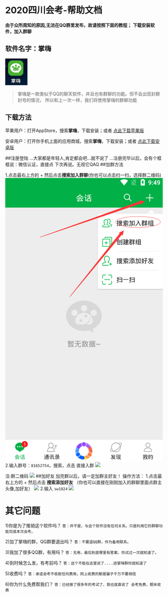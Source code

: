 # 2020四川会考-帮助文档

**由于众所周知的原因,无法在QQ群里发布，故请按照下面的教程；**
**下载安装软件，加入群聊**




## 软件名字：掌嗨
![](/help/1.png)

>掌嗨是一款类似于QQ的聊天软件，并且也有群聊的功能。但不会出现封群封号的情况，
所以和上一次一样，我们将使用掌嗨的群聊功能


## 下载方法
苹果用户：打开AppStore，搜索**掌嗨**，下载安装；或者 [点此下载苹果版](https://itunes.apple.com/cn/app/%E6%8E%8C%E5%97%A8/id1444875770?l=zh&ls=1&mt=8 "点此下载苹果版")

安卓用户：打开你手机上面的应用商城，搜索**掌嗨**，下载安装；或者 [点此下载安卓版](http://a.app.qq.com/o/simple.jsp?pkgname=cn.handhi.im&fromcase=40003 "点此下载安卓版")

##注册登陆
...大家都是年轻人,肯定都会吧...就不说了
...注册完毕以后，会有个框框说：微信认证，直接点 下次再说。无视它QAQ
##加群方法

1.点击最右上方的 + 然后点击**搜索加入群聊**(你也可以点击扫一扫，选择群二维码)
![](/help/2.png)
2.输入群号：`81652754`，搜索，点击 直接入群
![](../help/3.png)

注:群二维码
![](../help/zh.png)
##加好友
加完群以后，请一定加群主好友！
操作方法：
1.点击最右上方的 + 然后点击 **搜索添加好友** （你也可以直接在刚刚加入的群聊里面点群主头像,加好友）
![](../help/4.png)
2.输入 `sw1024`
![](../help/5.png)


# 其它问题
1)你是为了推销这个软件吗？
`答：并不是，与这个软件没有任何关系。只是利用它的群聊功能完成本次会考。`

2)加了掌嗨的群，QQ群要退出吗？
`答：不要退QQ群，作为备用联系。`

3)我加了很多QQ群，有用吗？
`答：无用，最后到底哪里有答案，你试过一次就知道了。`

4)到时候怎么发，有考前吗？
`答：这个不能在这里说了....进掌嗨群你就知道了`

5)收费吗？
`答：承诺会考不收取任何费用，网上收费的都是骗子千万不要相信`

6)你为什么免费帮我们？
`答：已经做了很多年的考试了，我也就直说了 会考免费，期末收费`
